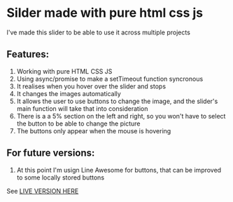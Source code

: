 # Silder made with pure html css js
I've made this slider to be able to use it across multiple projects

## Features:
1. Working with pure HTML CSS JS
2. Using async/promise to make a setTimeout function syncronous
3. It realises when you hover over the slider and stops
4. It changes the images automatically
5. It allows the user to use buttons to change the image, and the slider's main function will take that into consideration
6. There is a a 5% section on the left and right, so you won't have to select the button to be able to change the picture
7. The buttons only appear when the mouse is hovering

## For future versions:
1. At this point I'm usign Line Awesome for buttons, that can be improved to some locally stored buttons

See [LIVE VERSION HERE](https://langarus.github.io/slider-pure-js-css-html/.)
